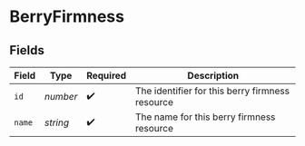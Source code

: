 # BerryFirmness


## Fields

| Field                                           | Type                                            | Required                                        | Description                                     |
| ----------------------------------------------- | ----------------------------------------------- | ----------------------------------------------- | ----------------------------------------------- |
| `id`                                            | *number*                                        | :heavy_check_mark:                              | The identifier for this berry firmness resource |
| `name`                                          | *string*                                        | :heavy_check_mark:                              | The name for this berry firmness resource       |